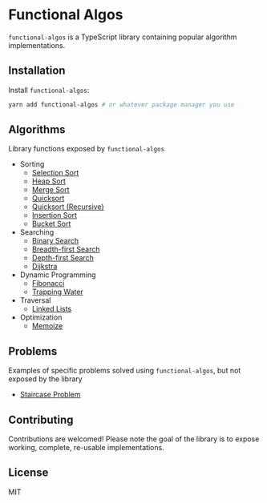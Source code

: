# Functional Algos

`functional-algos` is a TypeScript library containing popular algorithm implementations.

## Installation

Install `functional-algos`:

```bash
yarn add functional-algos # or whatever package manager you use
```

## Algorithms

Library functions exposed by `functional-algos`

- Sorting
  - [Selection Sort](src/sorting/selection-sort)
  - [Heap Sort](src/sorting/heap-sort)
  - [Merge Sort](src/sorting/merge-sort)
  - [Quicksort](src/sorting/quicksort)
  - [Quicksort (Recursive)](src/sorting/quicksort-recursive)
  - [Insertion Sort](src/sorting/insertion-sort)
  - [Bucket Sort](src/sorting/bucket-sort)
- Searching
  - [Binary Search](src/searching/binary-search)
  - [Breadth-first Search](src/searching/bfs)
  - [Depth-first Search](src/searching/dfs)
  - [Dijkstra](src/searching/dijkstra)
- Dynamic Programming
  - [Fibonacci](src/dynamic/fib)
  - [Trapping Water](src/dynamic/trapping-water/)
- Traversal
  - [Linked Lists](src/traversal/linked-list/)
- Optimization
  - [Memoize](src/optimization/memoize/)

## Problems

Examples of specific problems solved using `functional-algos`, but not exposed by the library

- [Staircase Problem](src/problems/staircase/)

## Contributing

Contributions are welcomed! Please note the goal of the library is to expose working, complete, re-usable implementations.

## License

MIT
